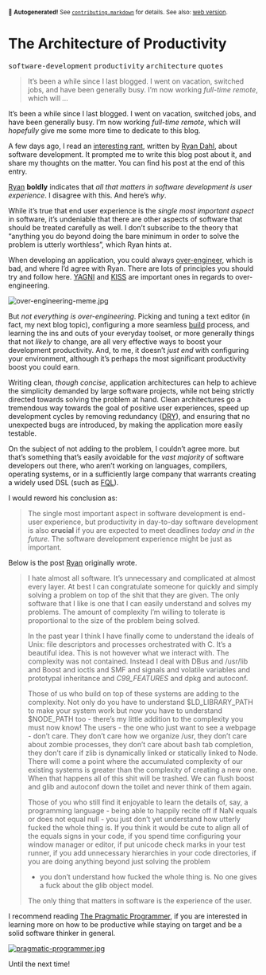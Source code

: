 <sub>&#x1F6A8; <strong>Autogenerated!</strong> See <a href="https://github.com/ponyfoo/articles/tree/master/contributing.markdown"><code>contributing.markdown</code></a> for details. See also: <a href="https://ponyfoo.com/articles/the-architecture-of-productivity">web version</a>.</sub>

<a href="https://ponyfoo.com/articles/the-architecture-of-productivity"><div></div></a>

<h1>The Architecture of Productivity</h1>

<p><kbd>software-development</kbd> <kbd>productivity</kbd> <kbd>architecture</kbd> <kbd>quotes</kbd></p>

<blockquote><p>It&#x2019;s been a while since I last blogged. I went on vacation, switched jobs, and have been generally busy. I&#x2019;m now working <em>full-time remote</em>, which will <em>&#x2026;</em></p></blockquote>

<div><p>It&#x2019;s been a while since I last blogged. I went on vacation, switched jobs, and have been generally busy. I&#x2019;m now working <em>full-time remote</em>, which will <em>hopefully</em> give me some more time to dedicate to this blog.</p></div>

<div></div>

<div><p>A few days ago, I read an <a href="https://plus.google.com/116904230181415286707/posts/DnAMAN5sUR8" target="_blank">interesting rant</a>, written by <a href="https://github.com/ry" target="_blank">Ryan Dahl</a>, about software development. It prompted me to write this blog post about it, and share my thoughts on the matter. You can find his post at the end of this entry.</p> <p><a href="https://github.com/ry" target="_blank">Ryan</a> <strong>boldly</strong> indicates that <em>all that matters in software development is user experience</em>. I disagree with this. And here&#x2019;s <em>why</em>.</p></div>

<div><p>While it&#x2019;s true that end user experience is the <em>single most important aspect</em> in software, it&#x2019;s undeniable that there are other aspects of software that should be treated carefully as well. I don&#x2019;t subscribe to the theory that &#x201C;anything you do beyond doing the bare minimum in order to solve the problem is utterly worthless&#x201D;, which Ryan hints at.</p> <p>When developing an application, you could always <a href="http://en.wikipedia.org/wiki/Overengineering" target="_blank" aria-label="Over-engineering definition">over-engineer</a>, which is bad, and where I&#x2019;d agree with Ryan. There are lots of principles you should try and follow here. <a href="http://en.wikipedia.org/wiki/You_aren%27t_gonna_need_it" target="_blank" aria-label="You ain&apos;t gonna need it">YAGNI</a> and <a href="http://en.wikipedia.org/wiki/KISS_principle" target="_blank" aria-label="Keep it simple, stupid">KISS</a> are important ones in regards to over-engineering.</p> <p><img alt="over-engineering-meme.jpg" title="Over-engineering is bad" class="" src="https://i.imgur.com/JPsizDt.jpg"></p> <p>But <em>not everything is over-engineering</em>. Picking and tuning a text editor (in fact, my next blog topic), configuring a more seamless <a href="https://ponyfoo.com/search/tagged/build" aria-label="search posts tagged build">build</a> process, and learning the ins and outs of your everyday toolset, or more generally things that not <em>likely</em> to change, are all very effective ways to boost your development productivity. And, to me, it doesn&#x2019;t <em>just end</em> with configuring your environment, although it&#x2019;s perhaps the most significant productivity boost you could earn.</p> <p>Writing clean, <em>though concise</em>, application architectures can help to achieve the simplicity demanded by large software projects, while not being strictly directed towards solving the problem at hand. Clean architectures go a tremendous way towards the goal of positive user experiences, speed up development cycles by removing redundancy (<a href="http://en.wikipedia.org/wiki/Don%27t_repeat_yourself" target="_blank" aria-label="Don&apos;t repeat yourself">DRY</a>), and ensuring that no unexpected bugs are introduced, by making the application more easily testable.</p> <p>On the subject of not adding to the problem, I couldn&#x2019;t agree more. but that&#x2019;s something that&#x2019;s easily avoidable for the <em>vast majority</em> of software developers out there, who aren&#x2019;t working on languages, compilers, operating systems, or in a sufficiently large company that warrants creating a widely used DSL (such as <a href="https://developers.facebook.com/docs/reference/fql/" target="_blank" aria-label="Facebook Query Language">FQL</a>).</p> <p>I would reword his conclusion as:</p> <blockquote> <p>The single most important aspect in software development is end-user experience, but productivity in day-to-day software development is also <strong>crucial</strong> if you are expected to meet deadlines <em>today and in the future</em>. The software development experience might be just as important.</p> </blockquote> <p>Below is the post <a href="https://github.com/ry" target="_blank" aria-label="Ryan Dahl">Ryan</a> originally wrote.</p> <blockquote> <p>I hate almost all software. It&#x2019;s unnecessary and complicated at almost every layer. At best I can congratulate someone for quickly and simply solving a problem on top of the shit that they are given. The only software that I like is one that I can easily understand and solves my problems. The amount of complexity I&#x2019;m willing to tolerate is proportional to the size of the problem being solved.</p> <p>In the past year I think I have finally come to understand the ideals of Unix: file descriptors and processes orchestrated with C. It&#x2019;s a beautiful idea. This is not however what we interact with. The complexity was not contained. Instead I deal with DBus and /usr/lib and Boost and ioctls and SMF and signals and volatile variables and prototypal inheritance and <em>C99_FEATURES</em> and dpkg and autoconf.</p> <p>Those of us who build on top of these systems are adding to the complexity. Not only do you have to understand $LD_LIBRARY_PATH to make your system work but now you have to understand $NODE_PATH too - there&#x2019;s my little addition to the complexity you must now know! The users - the one who just want to see a webpage - don&#x2019;t care. They don&#x2019;t care how we organize /usr, they don&#x2019;t care about zombie processes, they don&#x2019;t care about bash tab completion, they don&#x2019;t care if zlib is dynamically linked or statically linked to Node. There will come a point where the accumulated complexity of our existing systems is greater than the complexity of creating a new one. When that happens all of this shit will be trashed. We can flush boost and glib and autoconf down the toilet and never think of them again.</p> <p>Those of you who still find it enjoyable to learn the details of, say, a programming language - being able to happily recite off if NaN equals or does not equal null - you just don&#x2019;t yet understand how utterly fucked the whole thing is. If you think it would be cute to align all of the equals signs in your code, if you spend time configuring your window manager or editor, if put unicode check marks in your test runner, if you add unnecessary hierarchies in your code directories, if you are doing anything beyond just solving the problem</p> <ul> <li>you don&#x2019;t understand how fucked the whole thing is. No one gives a fuck about the glib object model.</li> </ul> <p>The only thing that matters in software is the experience of the user.</p> </blockquote> <p>I recommend reading <a href="http://www.amazon.com/dp/020161622X" target="_blank" aria-label="The Pragmatic Programmer on Amazon">The Pragmatic Programmer</a>, if you are interested in learning more on how to be productive while staying on target and be a solid software thinker in general.</p> <p><a href="http://www.amazon.com/dp/020161622X" target="_blank" aria-label="The Pragmatic Programmer on Amazon"><img alt="pragmatic-programmer.jpg" class="" src="https://i.imgur.com/3W9BJTe.jpg"></a></p> <p>Until the next time!</p></div>

